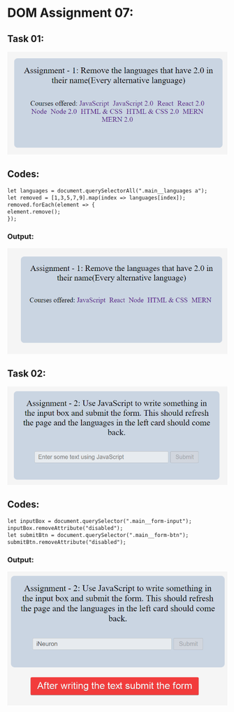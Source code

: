 # DOM Assignment 07:

## Task 01:
![](./ass7.1-before.png)
## Codes:
    let languages = document.querySelectorAll(".main__languages a");
    let removed = [1,3,5,7,9].map(index => languages[index]);
    removed.forEach(element => {
    element.remove();
    });
   
### Output:
![](./ass7.1-after.png)



## Task 02:
![](./ass7.2-before.png)

## Codes:
    let inputBox = document.querySelector(".main__form-input");
    inputBox.removeAttribute("disabled");
    let submitBtn = document.querySelector(".main__form-btn");
    submitBtn.removeAttribute("disabled");
### Output:
![](./ass7.2-after.png)
